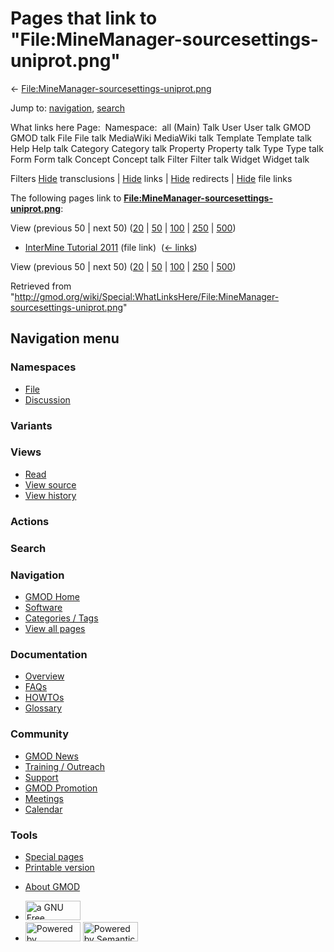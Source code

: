 <div id="mw-page-base" class="noprint">

</div>

<div id="mw-head-base" class="noprint">

</div>

<div id="content" class="mw-body" role="main">

<span id="top"></span>

<div id="mw-js-message" style="display:none;">

</div>



# <span dir="auto">Pages that link to "File:MineManager-sourcesettings-uniprot.png"</span>

<div id="bodyContent">

<div id="contentSub">

←
[File:MineManager-sourcesettings-uniprot.png](/wiki/File:MineManager-sourcesettings-uniprot.png "File:MineManager-sourcesettings-uniprot.png")

</div>

<div id="jump-to-nav" class="mw-jump">

Jump to: [navigation](#mw-navigation), [search](#p-search)

</div>

<div id="mw-content-text">

What links here Page:  Namespace:  all (Main) Talk User User talk GMOD
GMOD talk File File talk MediaWiki MediaWiki talk Template Template talk
Help Help talk Category Category talk Property Property talk Type Type
talk Form Form talk Concept Concept talk Filter Filter talk Widget
Widget talk

Filters
[Hide](/mediawiki/index.php?title=Special:WhatLinksHere/File:MineManager-sourcesettings-uniprot.png&hidetrans=1 "Special:WhatLinksHere/File:MineManager-sourcesettings-uniprot.png")
transclusions \|
[Hide](/mediawiki/index.php?title=Special:WhatLinksHere/File:MineManager-sourcesettings-uniprot.png&hidelinks=1 "Special:WhatLinksHere/File:MineManager-sourcesettings-uniprot.png")
links \|
[Hide](/mediawiki/index.php?title=Special:WhatLinksHere/File:MineManager-sourcesettings-uniprot.png&hideredirs=1 "Special:WhatLinksHere/File:MineManager-sourcesettings-uniprot.png")
redirects \|
[Hide](/mediawiki/index.php?title=Special:WhatLinksHere/File:MineManager-sourcesettings-uniprot.png&hideimages=1 "Special:WhatLinksHere/File:MineManager-sourcesettings-uniprot.png")
file links

The following pages link to
**[File:MineManager-sourcesettings-uniprot.png](/wiki/File:MineManager-sourcesettings-uniprot.png "File:MineManager-sourcesettings-uniprot.png")**:

View (previous 50 \| next 50)
([20](/mediawiki/index.php?title=Special:WhatLinksHere/File:MineManager-sourcesettings-uniprot.png&limit=20 "Special:WhatLinksHere/File:MineManager-sourcesettings-uniprot.png")
\|
[50](/mediawiki/index.php?title=Special:WhatLinksHere/File:MineManager-sourcesettings-uniprot.png&limit=50 "Special:WhatLinksHere/File:MineManager-sourcesettings-uniprot.png")
\|
[100](/mediawiki/index.php?title=Special:WhatLinksHere/File:MineManager-sourcesettings-uniprot.png&limit=100 "Special:WhatLinksHere/File:MineManager-sourcesettings-uniprot.png")
\|
[250](/mediawiki/index.php?title=Special:WhatLinksHere/File:MineManager-sourcesettings-uniprot.png&limit=250 "Special:WhatLinksHere/File:MineManager-sourcesettings-uniprot.png")
\|
[500](/mediawiki/index.php?title=Special:WhatLinksHere/File:MineManager-sourcesettings-uniprot.png&limit=500 "Special:WhatLinksHere/File:MineManager-sourcesettings-uniprot.png"))

- [InterMine Tutorial
  2011](/wiki/InterMine_Tutorial_2011 "InterMine Tutorial 2011") (file
  link) ‎ <span class="mw-whatlinkshere-tools">([←
  links](/mediawiki/index.php?title=Special:WhatLinksHere&target=InterMine+Tutorial+2011 "Special:WhatLinksHere"))</span>

View (previous 50 \| next 50)
([20](/mediawiki/index.php?title=Special:WhatLinksHere/File:MineManager-sourcesettings-uniprot.png&limit=20 "Special:WhatLinksHere/File:MineManager-sourcesettings-uniprot.png")
\|
[50](/mediawiki/index.php?title=Special:WhatLinksHere/File:MineManager-sourcesettings-uniprot.png&limit=50 "Special:WhatLinksHere/File:MineManager-sourcesettings-uniprot.png")
\|
[100](/mediawiki/index.php?title=Special:WhatLinksHere/File:MineManager-sourcesettings-uniprot.png&limit=100 "Special:WhatLinksHere/File:MineManager-sourcesettings-uniprot.png")
\|
[250](/mediawiki/index.php?title=Special:WhatLinksHere/File:MineManager-sourcesettings-uniprot.png&limit=250 "Special:WhatLinksHere/File:MineManager-sourcesettings-uniprot.png")
\|
[500](/mediawiki/index.php?title=Special:WhatLinksHere/File:MineManager-sourcesettings-uniprot.png&limit=500 "Special:WhatLinksHere/File:MineManager-sourcesettings-uniprot.png"))

</div>

<div class="printfooter">

Retrieved from
"<http://gmod.org/wiki/Special:WhatLinksHere/File:MineManager-sourcesettings-uniprot.png>"

</div>

<div id="catlinks" class="catlinks catlinks-allhidden">

</div>

<div class="visualClear">

</div>

</div>

</div>

<div id="mw-navigation">

## Navigation menu

<div id="mw-head">



<div id="left-navigation">

<div id="p-namespaces" class="vectorTabs" role="navigation"
aria-labelledby="p-namespaces-label">

### Namespaces

- <span id="ca-nstab-image"><a href="/wiki/File:MineManager-sourcesettings-uniprot.png"
  accesskey="c" title="View the file page [c]">File</a></span>
- <span id="ca-talk"><a
  href="/mediawiki/index.php?title=File_talk:MineManager-sourcesettings-uniprot.png&amp;action=edit&amp;redlink=1"
  accesskey="t"
  title="Discussion about the content page [t]">Discussion</a></span>

</div>

<div id="p-variants" class="vectorMenu emptyPortlet" role="navigation"
aria-labelledby="p-variants-label">

### 

### Variants[](#)

<div class="menu">

</div>

</div>

</div>

<div id="right-navigation">

<div id="p-views" class="vectorTabs" role="navigation"
aria-labelledby="p-views-label">

### Views

- <span id="ca-view">[Read](/wiki/File:MineManager-sourcesettings-uniprot.png)</span>
- <span id="ca-viewsource"><a
  href="/mediawiki/index.php?title=File:MineManager-sourcesettings-uniprot.png&amp;action=edit"
  accesskey="e" title="This page is protected.
  You can view its source [e]">View source</a></span>
- <span id="ca-history"><a
  href="/mediawiki/index.php?title=File:MineManager-sourcesettings-uniprot.png&amp;action=history"
  accesskey="h" title="Past revisions of this page [h]">View history</a></span>

</div>

<div id="p-cactions" class="vectorMenu emptyPortlet" role="navigation"
aria-labelledby="p-cactions-label">

### Actions[](#)

<div class="menu">

</div>

</div>

<div id="p-search" role="search">

### Search

<div id="simpleSearch">

</div>

</div>

</div>

</div>

<div id="mw-panel">

<div id="p-logo" role="banner">

<a href="/wiki/Main_Page"
style="background-image: url(http://gmod.org/images/GMOD-cogs.png);"
title="Visit the main page"></a>

</div>

<div id="p-Navigation" class="portal" role="navigation"
aria-labelledby="p-Navigation-label">

### Navigation

<div class="body">

- <span id="n-GMOD-Home">[GMOD Home](/wiki/Main_Page)</span>
- <span id="n-Software">[Software](/wiki/GMOD_Components)</span>
- <span id="n-Categories-.2F-Tags">[Categories /
  Tags](/wiki/Categories)</span>
- <span id="n-View-all-pages">[View all
  pages](/wiki/Special:AllPages)</span>

</div>

</div>

<div id="p-Documentation" class="portal" role="navigation"
aria-labelledby="p-Documentation-label">

### Documentation

<div class="body">

- <span id="n-Overview">[Overview](/wiki/Overview)</span>
- <span id="n-FAQs">[FAQs](/wiki/Category:FAQ)</span>
- <span id="n-HOWTOs">[HOWTOs](/wiki/Category:HOWTO)</span>
- <span id="n-Glossary">[Glossary](/wiki/Glossary)</span>

</div>

</div>

<div id="p-Community" class="portal" role="navigation"
aria-labelledby="p-Community-label">

### Community

<div class="body">

- <span id="n-GMOD-News">[GMOD News](/wiki/GMOD_News)</span>
- <span id="n-Training-.2F-Outreach">[Training /
  Outreach](/wiki/Training_and_Outreach)</span>
- <span id="n-Support">[Support](/wiki/Support)</span>
- <span id="n-GMOD-Promotion">[GMOD
  Promotion](/wiki/GMOD_Promotion)</span>
- <span id="n-Meetings">[Meetings](/wiki/Meetings)</span>
- <span id="n-Calendar">[Calendar](/wiki/Calendar)</span>

</div>

</div>

<div id="p-tb" class="portal" role="navigation"
aria-labelledby="p-tb-label">

### Tools

<div class="body">

- <span id="t-specialpages"><a href="/wiki/Special:SpecialPages" accesskey="q"
  title="A list of all special pages [q]">Special pages</a></span>
- <span id="t-print"><a
  href="/mediawiki/index.php?title=Special:WhatLinksHere/File:MineManager-sourcesettings-uniprot.png&amp;printable=yes"
  rel="alternate" accesskey="p"
  title="Printable version of this page [p]">Printable version</a></span>

</div>

</div>

</div>

</div>

<div id="footer" role="contentinfo">

- <span id="footer-places-about">[About
  GMOD](/wiki/GMOD:About "GMOD:About")</span>

<!-- -->

- <span id="footer-copyrightico">[<img src="http://www.gnu.org/graphics/gfdl-logo-small.png" width="88"
  height="31" alt="a GNU Free Documentation License" />](http://www.gnu.org/licenses/fdl-1.3.html)</span>
- <span id="footer-poweredbyico">[<img src="/mediawiki/skins/common/images/poweredby_mediawiki_88x31.png"
  width="88" height="31" alt="Powered by MediaWiki" />](//www.mediawiki.org/)
  [<img
  src="/mediawiki/extensions/SemanticMediaWiki/includes/../resources/images/smw_button.png"
  width="88" height="31" alt="Powered by Semantic MediaWiki" />](https://www.semantic-mediawiki.org/wiki/Semantic_MediaWiki)</span>

<div style="clear:both">

</div>

</div>

